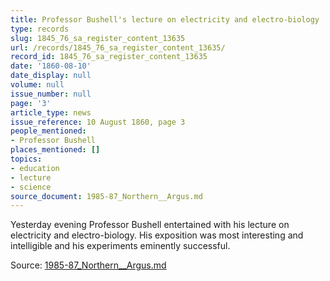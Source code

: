 ```yaml
---
title: Professor Bushell's lecture on electricity and electro-biology
type: records
slug: 1845_76_sa_register_content_13635
url: /records/1845_76_sa_register_content_13635/
record_id: 1845_76_sa_register_content_13635
date: '1860-08-10'
date_display: null
volume: null
issue_number: null
page: '3'
article_type: news
issue_reference: 10 August 1860, page 3
people_mentioned:
- Professor Bushell
places_mentioned: []
topics:
- education
- lecture
- science
source_document: 1985-87_Northern__Argus.md
---
```


Yesterday evening Professor Bushell entertained with his lecture on electricity and electro-biology.  His exposition was most interesting and intelligible and his experiments eminently successful.

Source: [1985-87_Northern__Argus.md](/downloads/markdown/1985-87_Northern__Argus.md)
